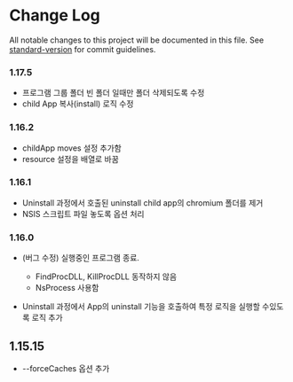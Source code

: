 # Change Log

All notable changes to this project will be documented in this file. See [standard-version](https://github.com/conventional-changelog/standard-version) for commit guidelines.

### 1.17.5

* 프로그램 그룹 폴더 빈 폴더 일때만 폴더 삭제되도록 수정
* child App 복사(install) 로직 수정

### 1.16.2

* childApp moves 설정 추가함
* resource 설정을 배열로 바꿈 

### 1.16.1

* Uninstall 과정에서 호출된 uninstall child app의 chromium 폴더를 제거
* NSIS 스크립트 파일 놓도록 옵션 처리

### 1.16.0

* (버그 수정) 실행중인 프로그램 종료.
  - FindProcDLL, KillProcDLL 동작하지 않음
  - NsProcess 사용함

* Uninstall 과정에서 App의 uninstall 기능을 호출하여 특정 로직을 실행할 수있도록 로직 추가

## 1.15.15
* --forceCaches 옵션 추가